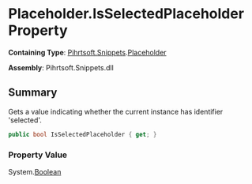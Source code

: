 # Placeholder\.IsSelectedPlaceholder Property

**Containing Type**: [Pihrtsoft.Snippets](../../README.md)\.[Placeholder](../README.md)

**Assembly**: Pihrtsoft\.Snippets\.dll

## Summary

Gets a value indicating whether the current instance has identifier 'selected'\.

```csharp
public bool IsSelectedPlaceholder { get; }
```

### Property Value

System\.[Boolean](https://docs.microsoft.com/en-us/dotnet/api/system.boolean)

